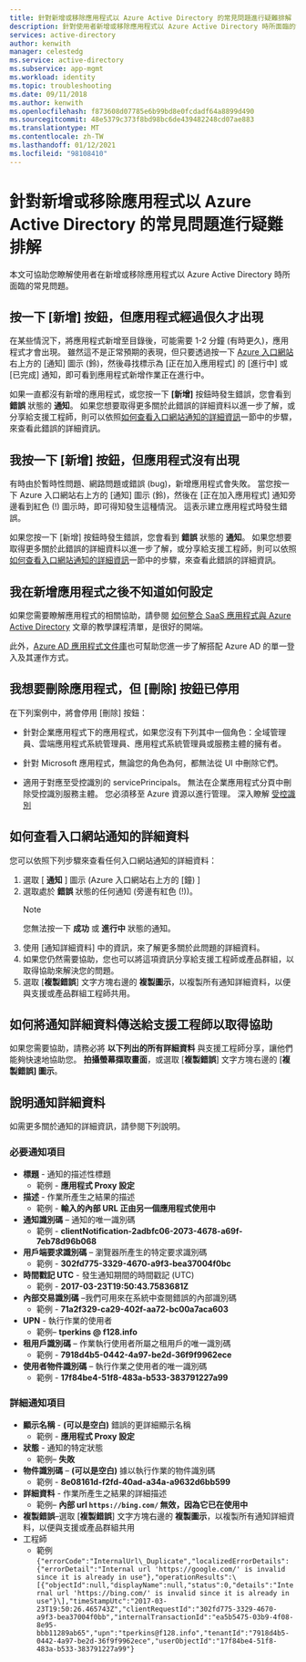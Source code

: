 ```yaml
---
title: 針對新增或移除應用程式以 Azure Active Directory 的常見問題進行疑難排解
description: 針對使用者新增或移除應用程式以 Azure Active Directory 時所面臨的常見問題進行疑難排解。
services: active-directory
author: kenwith
manager: celestedg
ms.service: active-directory
ms.subservice: app-mgmt
ms.workload: identity
ms.topic: troubleshooting
ms.date: 09/11/2018
ms.author: kenwith
ms.openlocfilehash: f873608d07785e6b99bd8e0fcdadf64a8899d490
ms.sourcegitcommit: 48e5379c373f8bd98bc6de439482248cd07ae883
ms.translationtype: MT
ms.contentlocale: zh-TW
ms.lasthandoff: 01/12/2021
ms.locfileid: "98108410"
---
```

# <a name="troubleshoot-common-problem-adding-or-removing-an-application-to-azure-active-directory"></a>針對新增或移除應用程式以 Azure Active Directory 的常見問題進行疑難排解
本文可協助您瞭解使用者在新增或移除應用程式以 Azure Active Directory 時所面臨的常見問題。

## <a name="i-clicked-the-add-button-and-my-application-took-a-long-time-to-appear"></a>按一下 [新增] 按鈕，但應用程式經過佷久才出現
在某些情況下，將應用程式新增至目錄後，可能需要 1-2 分鐘 (有時更久)，應用程式才會出現。 雖然這不是正常預期的表現，但只要透過按一下 [Azure 入口網站](https://portal.azure.com/)右上方的 [通知] 圖示 (鈴)，然後尋找標示為 [正在加入應用程式] 的 [進行中] 或 [已完成] 通知，即可看到應用程式新增作業正在進行中。

如果一直都沒有新增的應用程式，或您按一下 **[新增]** 按鈕時發生錯誤，您會看到 **錯誤** 狀態的 **通知**。 如果您想要取得更多關於此錯誤的詳細資料以進一步了解，或分享給支援工程師，則可以依照[如何查看入口網站通知的詳細資訊](#how-to-see-the-details-of-a-portal-notification)一節中的步驟，來查看此錯誤的詳細資訊。

## <a name="i-clicked-the-add-button-and-my-application-didnt-appear"></a>我按一下 [新增] 按鈕，但應用程式沒有出現
有時由於暫時性問題、網路問題或錯誤 (bug)，新增應用程式會失敗。 當您按一下 Azure 入口網站右上方的 [通知] 圖示 (鈴)，然後在 [正在加入應用程式] 通知旁邊看到紅色 (!) 圖示時，即可得知發生這種情況。 這表示建立應用程式時發生錯誤。

如果您按一下 [新增] 按鈕時發生錯誤，您會看到 **錯誤** 狀態的 **通知**。 如果您想要取得更多關於此錯誤的詳細資料以進一步了解，或分享給支援工程師，則可以依照[如何查看入口網站通知的詳細資訊](#how-to-see-the-details-of-a-portal-notification)一節中的步驟，來查看此錯誤的詳細資訊。

## <a name="i-dont-know-how-to-set-up-my-application-once-ive-added-it"></a>我在新增應用程式之後不知道如何設定
如果您需要瞭解應用程式的相關協助，請參閱 [如何整合 SaaS 應用程式與 Azure Active Directory](../saas-apps/tutorial-list.md) 文章的教學課程清單，是很好的開端。

此外，[Azure AD 應用程式文件庫](./what-is-application-management.md)也可幫助您進一步了解搭配 Azure AD 的單一登入及其運作方式。

## <a name="i-want-to-delete-an-application-but-the-delete-button-is-disabled"></a>我想要刪除應用程式，但 [刪除] 按鈕已停用

在下列案例中，將會停用 [刪除] 按鈕：

- 針對企業應用程式下的應用程式，如果您沒有下列其中一個角色：全域管理員、雲端應用程式系統管理員、應用程式系統管理員或服務主體的擁有者。

- 針對 Microsoft 應用程式，無論您的角色為何，都無法從 UI 中刪除它們。

- 適用于對應至受控識別的 servicePrincipals。 無法在企業應用程式分頁中刪除受控識別服務主體。 您必須移至 Azure 資源以進行管理。 深入瞭解 [受控識別](../managed-identities-azure-resources/overview.md)

## <a name="how-to-see-the-details-of-a-portal-notification"></a>如何查看入口網站通知的詳細資料
您可以依照下列步驟來查看任何入口網站通知的詳細資料：
1.  選取 [ **通知** ] 圖示 (Azure 入口網站右上方的 [鐘) ]
2.  選取處於 **錯誤** 狀態的任何通知 (旁邊有紅色 (!))。
    >[!NOTE]
    >您無法按一下 **成功** 或 **進行中** 狀態的通知。
4.  使用 [通知詳細資料] 中的資訊，來了解更多關於此問題的詳細資料。
5.  如果您仍然需要協助，您也可以將這項資訊分享給支援工程師或產品群組，以取得協助來解決您的問題。
6.  選取 [**複製錯誤**] 文字方塊右邊的 **複製圖示**，以複製所有通知詳細資料，以便與支援或產品群組工程師共用。

## <a name="how-to-get-help-by-sending-notification-details-to-a-support-engineer"></a>如何將通知詳細資料傳送給支援工程師以取得協助
如果您需要協助，請務必將 **以下列出的所有詳細資料** 與支援工程師分享，讓他們能夠快速地協助您。 **拍攝螢幕擷取畫面**，或選取 [**複製錯誤**] 文字方塊右邊的 [**複製錯誤] 圖示**。

## <a name="notification-details-explained"></a>說明通知詳細資料
如需更多關於通知的詳細資訊，請參閱下列說明。

### <a name="essential-notification-items"></a>必要通知項目
- **標題** - 通知的描述性標題
  * 範例 - **應用程式 Proxy 設定**
- **描述** - 作業所產生之結果的描述
  -   範例 - **輸入的內部 URL 正由另一個應用程式使用中**
- **通知識別碼** – 通知的唯一識別碼
  -   範例 - **clientNotification-2adbfc06-2073-4678-a69f-7eb78d96b068**
- **用戶端要求識別碼** – 瀏覽器所產生的特定要求識別碼
  -   範例 - **302fd775-3329-4670-a9f3-bea37004f0bc**
- **時間戳記 UTC** - 發生通知期間的時間戳記 (UTC)
  -   範例 - **2017-03-23T19:50:43.7583681Z**
- **內部交易識別碼** –我們可用來在系統中查閱錯誤的內部識別碼
  -   範例 - **71a2f329-ca29-402f-aa72-bc00a7aca603**
- **UPN** - 執行作業的使用者
  -   範例– **tperkins \@ f128.info**
- **租用戶識別碼** – 作業執行使用者所屬之租用戶的唯一識別碼
  -   範例 - **7918d4b5-0442-4a97-be2d-36f9f9962ece**
- **使用者物件識別碼** – 執行作業之使用者的唯一識別碼
  -   範例 - **17f84be4-51f8-483a-b533-383791227a99**

### <a name="detailed-notification-items"></a>詳細通知項目
-   **顯示名稱** - **(可以是空白)** 錯誤的更詳細顯示名稱
    -   範例 - **應用程式 Proxy 設定**
-   **狀態** - 通知的特定狀態
    -   範例– **失敗**
-   **物件識別碼** – **(可以是空白)** 據以執行作業的物件識別碼
    -   範例 - **8e08161d-f2fd-40ad-a34a-a9632d6bb599**
-   **詳細資料** - 作業所產生之結果的詳細描述
    -   範例– **內部 url `https://bing.com/` 無效，因為它已在使用中**
-   **複製錯誤**–選取 [**複製錯誤**] 文字方塊右邊的 **複製圖示**，以複製所有通知詳細資料，以便與支援或產品群組共用 
-   工程師
    -   範例 ```{"errorCode":"InternalUrl\_Duplicate","localizedErrorDetails":{"errorDetail":"Internal url 'https://google.com/' is invalid since it is already in use"},"operationResults":\[{"objectId":null,"displayName":null,"status":0,"details":"Internal url 'https://bing.com/' is invalid since it is already in use"}\],"timeStampUtc":"2017-03-23T19:50:26.465743Z","clientRequestId":"302fd775-3329-4670-a9f3-bea37004f0bb","internalTransactionId":"ea5b5475-03b9-4f08-8e95-bbb11289ab65","upn":"tperkins@f128.info","tenantId":"7918d4b5-0442-4a97-be2d-36f9f9962ece","userObjectId":"17f84be4-51f8-483a-b533-383791227a99"}```

